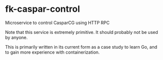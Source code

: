 # fk-caspar-control
Microservice to control CasparCG using HTTP RPC

Note that this service is extremely primitive. It should probably not be used by anyone.

This is primarily written in its current form as a case study to learn Go, and to 
gain more experience with containerization.

